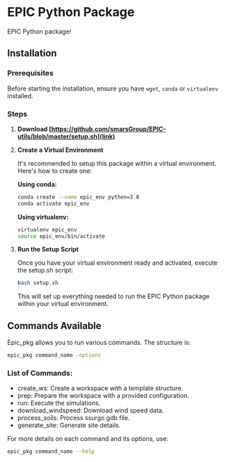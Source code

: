 # EPIC Python Package

EPIC Python package! 

## Installation

### Prerequisites

Before starting the installation, ensure you have `wget`, `conda` or `virtualenv` installed.

### Steps

1. **Download [https://github.com/smarsGroup/EPIC-utils/blob/master/setup.sh](link)**

2. **Create a Virtual Environment**

   It's recommended to setup this package within a virtual environment. Here's how to create one:

   **Using conda:**
   ```bash
   conda create --name epic_env python=3.8
   conda activate epic_env
   ```

   **Using virtualenv:**
   ```bash
   virtualenv epic_env
   source epic_env/bin/activate
   ```
3. **Run the Setup Script**

    Once you have your virtual environment ready and activated, execute the setup.sh script:

    ```bash
    bash setup.sh
    ```
    This will set up everything needed to run the EPIC Python package within your virtual environment.

## Commands Available

Epic_pkg allows you to run various commands. The structure is:

```bash
epic_pkg command_name -options
```

### List of Commands:
- create_ws: Create a workspace with a template structure.
- prep: Prepare the workspace with a provided configuration.
- run: Execute the simulations.
- download_windspeed: Download wind speed data.
- process_soils: Process ssurgo gdb file.
- generate_site: Generate site details.

For more details on each command and its options, use:
```bash
epic_pkg command_name --help
```
   







